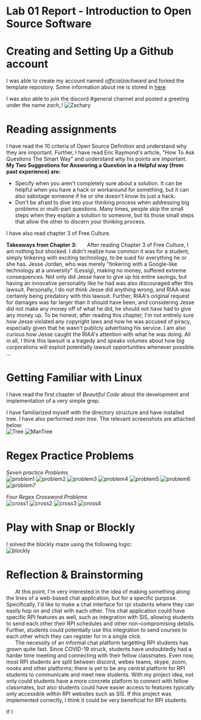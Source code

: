 # Lab 01 Report - Introduction to Open Source Software

# Creating and Setting Up a Github account
I was able to create my account named *officialzachward* and forked the template
repostory. Some information about me is stored in [here](../../index.md)

I was also able to join the discord #general channel and posted a greeting
under the name *zach_*!
![Zachary](/labs/lab-01/images/discordchat.png)

# Reading assignments

I have read the 10 criteria of Open Source Definition and understand why they are important. Further, I have
read Eric Raymond's article, "How To Ask Questions The Smart Way" and understand why his points
are important.
**My Two Suggestions for Answering a Question in a Helpful way (from past experience) are:**
* Specify when you aren't completely sure about a solution. It can be helpful when you have a hack or workaround for something, but it can
also sabotage someone if he or she doesn't know its just a hack.
* Don't be afraid to dive into your thinking process when addressing big problems or multi-part questions. Many times, people skip the small steps
when they explain a solution to someone, but its those small steps that allow the other to discern your thinking process.  

I have also read chapter 3 of Free Culture.

**Takeaways from Chapter 3:**
&nbsp;&nbsp;&nbsp;&nbsp;&nbsp;&nbsp;After reading Chapter 3 of Free Culture, I am nothing but shocked.
I didn't realize how common it was for a student, simply tinkering
with exciting technology, to be sued for everything he or she has.
Jesse Jordan, who was merely "tinkering with a Google-like technology at a university" (Lessig), making no money, suffered extreme consequences. Not only did Jesse have to give up his entire savings, but having an innovative personality like he had was also discouraged after this lawsuit. Personally, I do not think Jesse did anything wrong, and RIAA was certainly being predatory with this lawsuit. Further, RIAA's original request for damages was far larger than it should have been, and considering Jesse did not make any money off of what he did, he should not have had to give any money up. To be honest, after reading this chapter, I'm not entirely sure how Jesse violated any copyright laws and how he was accused of piracy, especially given that he wasn't publicly advertising his service. I am also curious how Jesse caught the RIAA's attention with what he was doing. All in all, I think this lawsuit is a tragedy and speaks volumes about how big corporations will exploit potentially lawsuit opportunities whenever possible.
...

# Getting Familiar with Linux
I have read the first chapter of *Beautiful Code* about the development and implementation of
a very simple grep.

I have familiarized myself with the directory structure and 
have installed tree. I have also performed *man tree*.
The relevant screenshots are attached below:  
![Tree](/labs/lab-01/images/installtree.png)
![ManTree](/labs/lab-01/images/mantree.png)
# Regex Practice Problems

*Seven practice Problems*  
![problem1](/labs/lab-01/images/problem1.png)
![problem2](/labs/lab-01/images/problem2.png)
![problem3](/labs/lab-01/images/problem3.png)
![problem4](/labs/lab-01/images/problem4.png)
![problem5](/labs/lab-01/images/problem5.png)
![problem6](/labs/lab-01/images/problem6.png)
![problem7](/labs/lab-01/images/problem7.png)

*Four Regex Crossword Problems*  
![cross1](/labs/lab-01/images/crossword1.png)
![cross2](/labs/lab-01/images/crossword2.png)
![cross3](/labs/lab-01/images/crossword3.png)
![cross4](/labs/lab-01/images/crossword4.png)

# Play with Snap or Blockly

I solved the blockly maze using the following logic:  
![blockly](/labs/lab-01/images/blockly.png)

# Reflection & Brainstorming
&nbsp;&nbsp;&nbsp;&nbsp;&nbsp;&nbsp;At this point, I'm very interested in the idea of making something along the lines of a web-based chat application, but for a specific purpose.
Specifically, I'd like to make a chat interface for rpi students where they can easily hop on and chat with each other. This chat application could have specific RPI features as well,
such as integration with SIS, allowing students to send each other their RPI schedules and other non-compromising details. Further, students could potentially use this integration to
send courses to each other which they can register for in a single click.  
&nbsp;&nbsp;&nbsp;&nbsp;&nbsp;&nbsp;The necessity of an informal chat platform targetting RPI students has grown quite fast. Since COVID-19 struck, students have undoubtedly had a harder time meeting and connecting with their
fellow classmates. Even now, most RPI students are split between discord, webex teams, skype, zoom, nooks and other platforms;
there is yet to be any central platform for RPI students to communicate and meet new students. With my project idea, not only could students have a more concrete platform to connect with fellow classmates, but also students could have easier access to features typically only accessible within RPI websites such as SIS. If this project was implemented correctly, I think it could be very beneficial for RPI students.

If I 

